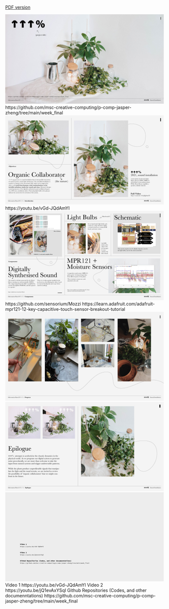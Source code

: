 [PDF version](https://github.com/msc-creative-computing/p-comp-jasper-zheng/blob/main/week_final/Presentation_Board.pdf)  

<img src="InformationBoard-01.jpg">    
https://github.com/msc-creative-computing/p-comp-jasper-zheng/tree/main/week_final  
<img src="InformationBoard-02.jpg">    
https://youtu.be/vGd-JQdAmYI  
<img src="InformationBoard-03.jpg">    
https://github.com/sensorium/Mozzi  
https://learn.adafruit.com/adafruit-mpr121-12-key-capacitive-touch-sensor-breakout-tutorial  
<img src="InformationBoard-04.jpg">    
<img src="InformationBoard-05.jpg">    
<img src="InformationBoard-06.jpg">    
Video 1  
https://youtu.be/vGd-JQdAmYI  
Video 2  
https://youtu.be/jQ1evAxYSqI  
Github Repositories (Codes, and other documenntations)  
https://github.com/msc-creative-computing/p-comp-jasper-zheng/tree/main/week_final  
